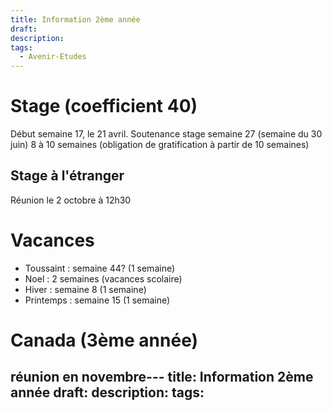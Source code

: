 ```yaml
---
title: Information 2ème année
draft: 
description: 
tags:
  - Avenir-Etudes
---
```

# Stage (coefficient 40)
Début semaine 17, le 21 avril.
Soutenance stage semaine 27 (semaine du 30 juin)
8 à 10 semaines (obligation de gratification à partir de 10 semaines)
## Stage à l'étranger
Réunion le 2 octobre à 12h30
# Vacances
- Toussaint : semaine 44? (1 semaine) 
- Noel : 2 semaines (vacances scolaire)
- Hiver : semaine 8 (1 semaine)
- Printemps : semaine 15 (1 semaine)
# Canada (3ème année)
réunion en novembre---
title: Information 2ème année
draft: 
description: 
tags:
---
